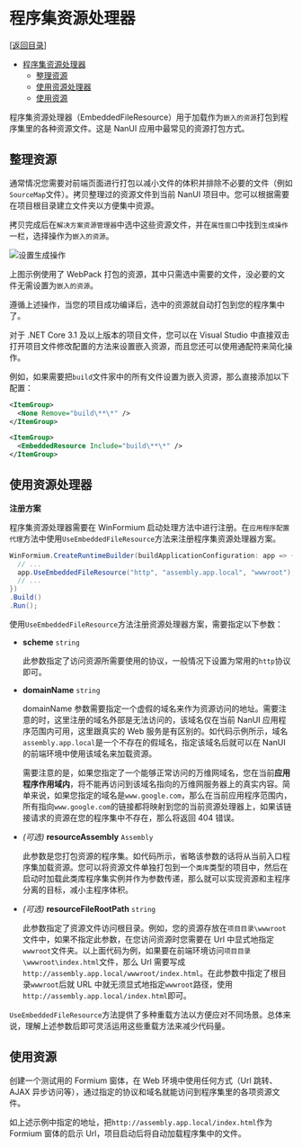# 程序集资源处理器

[[返回目录](README.md)]

- [程序集资源处理器](#程序集资源处理器)
  - [整理资源](#整理资源)
  - [使用资源处理器](#使用资源处理器)
  - [使用资源](#使用资源)

程序集资源处理器（EmbeddedFileResource）用于加载作为`嵌入的资源`打包到程序集里的各种资源文件。这是 NanUI 应用中最常见的资源打包方式。

## 整理资源

通常情况您需要对前端页面进行打包以减小文件的体积并排除不必要的文件（例如`SourceMap`文件）。拷贝整理过的资源文件到当前 NanUI 项目中。您可以根据需要在项目根目录建立文件夹以方便集中资源。

拷贝完成后在`解决方案资源管理器`中选中这些资源文件，并在`属性窗口`中找到`生成操作`一栏，选择操作为`嵌入的资源`。

![设置生成操作](../images/set-resource-build-action.png)

上图示例使用了 WebPack 打包的资源，其中只需选中需要的文件，没必要的文件无需设置为`嵌入的资源`。

遵循上述操作，当您的项目成功编译后，选中的资源就自动打包到您的程序集中了。

对于 .NET Core 3.1 及以上版本的项目文件，您可以在 Visual Studio 中直接双击打开项目文件修改配置的方法来设置嵌入资源，而且您还可以使用通配符来简化操作。

例如，如果需要把`build`文件家中的所有文件设置为嵌入资源，那么直接添加以下配置：

```xml
<ItemGroup>
  <None Remove="build\**\*" />
</ItemGroup>

<ItemGroup>
  <EmbeddedResource Include="build\**\*" />
</ItemGroup>
```

## 使用资源处理器

**注册方案**

程序集资源处理器需要在 WinFormium 启动处理方法中进行注册。在`应用程序配置代理`方法中使用`UseEmbeddedFileResource`方法来注册程序集资源处理器方案。

```C#
WinFormium.CreateRuntimeBuilder(buildApplicationConfiguration: app => {
  // ...
  app.UseEmbeddedFileResource("http", "assembly.app.local", "wwwroot");
  // ...
})
.Build()
.Run();
```

使用`UseEmbeddedFileResource`方法注册资源处理器方案，需要指定以下参数：

- **scheme** `string`

  此参数指定了访问资源所需要使用的协议，一般情况下设置为常用的`http`协议即可。

- **domainName** `string`

  domainName 参数需要指定一个虚假的域名来作为资源访问的地址。需要注意的时，这里注册的域名外部是无法访问的，该域名仅在当前 NanUI 应用程序范围内可用，这里跟真实的 Web 服务是有区别的。如代码示例所示，域名`assembly.app.local`是一个不存在的假域名，指定该域名后就可以在 NanUI 的前端环境中使用该域名来加载资源。

  需要注意的是，如果您指定了一个能够正常访问的万维网域名，您在当前**应用程序作用域内**，将不能再访问到该域名指向的万维网服务器上的真实内容。简单来说，如果您指定的域名是`www.google.com`，那么在当前应用程序范围内，所有指向`www.google.com`的链接都将映射到您的当前资源处理器上，如果该链接请求的资源在您的程序集中不存在，那么将返回 404 错误。

- _(可选)_ **resourceAssembly** `Assembly`

  此参数是您打包资源的程序集。如代码所示，省略该参数的话将从当前入口程序集加载资源。您可以将资源文件单独打包到一个`类库`类型的项目中，然后在启动时加载此类库程序集实例并作为参数传递，那么就可以实现资源和主程序分离的目标，减小主程序体积。

- _(可选)_ **resourceFileRootPath** `string`

  此参数指定了资源文件访问根目录。例如，您的资源存放在`项目目录\wwwroot`文件中，如果不指定此参数，在您访问资源时您需要在 Url 中显式地指定`wwwroot`文件夹。以上面代码为例，如果要在前端环境访问`项目目录\wwwroot\index.html`文件，那么 Url 需要写成 `http://assembly.app.local/wwwroot/index.html`。在此参数中指定了根目录`wwwroot`后就 URL 中就无须显式地指定`wwwroot`路径，使用`http://assembly.app.local/index.html`即可。

`UseEmbeddedFileResource`方法提供了多种重载方法以方便应对不同场景。总体来说，理解上述参数后即可灵活运用这些重载方法来减少代码量。

## 使用资源

创建一个测试用的 Formium 窗体，在 Web 环境中使用任何方式（Url 跳转、AJAX 异步访问等），通过指定的协议和域名就能访问到程序集里的各项资源文件。

如上述示例中指定的地址，把`http://assembly.app.local/index.html`作为 Formium 窗体的启示 Url，项目启动后将自动加载程序集中的文件。
